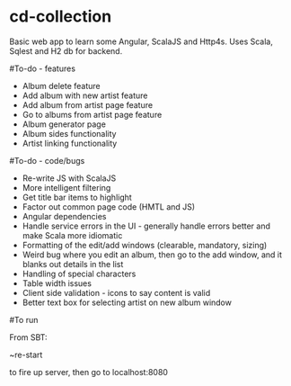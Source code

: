 # cd-collection
Basic web app to learn some Angular, ScalaJS and Http4s. Uses Scala, Sqlest and H2 db for backend.

#To-do - features

- Album delete feature
- Add album with new artist feature
- Add album from artist page feature
- Go to albums from artist page feature
- Album generator page
- Album sides functionality
- Artist linking functionality

#To-do - code/bugs
- Re-write JS with ScalaJS
- More intelligent filtering
- Get title bar items to highlight
- Factor out common page code (HMTL and JS)
- Angular dependencies
- Handle service errors in the UI - generally handle errors better and make Scala more idiomatic
- Formatting of the edit/add windows (clearable, mandatory, sizing)
- Weird bug where you edit an album, then go to the add window, and it blanks out details in the list
- Handling of special characters
- Table width issues
- Client side validation - icons to say content is valid
- Better text box for selecting artist on new album window

#To run

From SBT:

~re-start 

to fire up server, then go to localhost:8080
